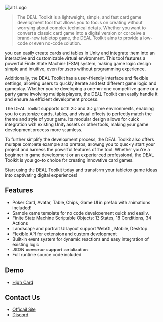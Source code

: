 ![alt Logo](https://assetstorev1-prd-cdn.unity3d.com/key-image/331f0abe-ef84-4de5-8fb2-4fe100386e24.jpg)
> The DEAL Toolkit is a lightweight, simple, and fast card game development tool that allows you to focus on creating without worrying about complex technical details. Whether you want to convert a classic card game into a digital version or conceive a brand-new tabletop game, the DEAL Toolkit aims to provide a low-code or even no-code solution.

you can easily create cards and tables in Unity and integrate them into an interactive and customizable virtual environment. This tool features a powerful Finite State Machine (FSM) system, making game logic design simple and intuitive, even for users without programming experience.

Additionally, the DEAL Toolkit has a user-friendly interface and flexible settings, allowing users to quickly iterate and test different game logic and gameplay. Whether you're developing a one-on-one competitive game or a party game involving multiple players, the DEAL Toolkit can easily handle it and ensure an efficient development process.

The DEAL Toolkit supports both 2D and 3D game environments, enabling you to customize cards, tables, and visual effects to perfectly match the theme and style of your game. Its modular design allows for quick integration with existing Unity assets or other tools, making your game development process more seamless.

To further simplify the development process, the DEAL Toolkit also offers multiple complete example and prefabs, allowing you to quickly start your project and harness the powerful features of the tool. Whether you're a beginner in game development or an experienced professional, the DEAL Toolkit is your go-to choice for creating innovative card games.

Start using the DEAL Toolkit today and transform your tabletop game ideas into captivating digital experiences!

## Features
- Poker Card, Avatar, Table, Chips, Game UI in prefab with animations included!
- Sample game template for no code developement quick and easily.
- Finite State Machine Scriptable Objects: 12 States, 18 Conditions, 34 Actions
- Landscape and portrait UI layout support WebGL, Mobile, Desktop.
- Flexible API for extension and custom development
- Built-in event system for dynamic reactions and easy integration of existing logic
- JSON converter support serialization
- Full runtime source code included
    

## Demo
- [High Card](https://mustaversedigital.github.io/HighCard-Sample/ "https://mustaversedigital.github.io/HighCard-Sample/")

## Contact Us
- [Officail Site](https://www.mustaverse.com/ "https://www.mustaverse.com/")
- [Discord](https://discord.gg/Pv3DZaF6xA "https://discord.gg/Pv3DZaF6xA")

